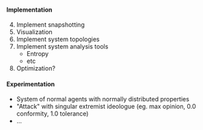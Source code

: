 #### Implementation
4. Implement snapshotting
5. Visualization
6. Implement system topologies
7. Implement system analysis tools
    - Entropy
    - etc
8. Optimization?

#### Experimentation
- System of normal agents with normally distributed properties
- "Attack" with singular extremist ideologue (eg. max opinion, 0.0 conformity, 1.0 tolerance)
- ...